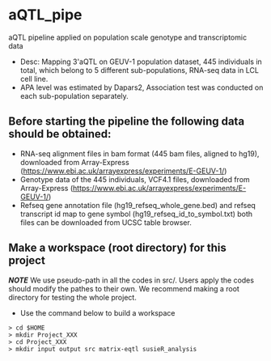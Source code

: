 # aQTL_pipe
aQTL pipeline applied on population scale genotype and transcriptomic data



* Desc: Mapping 3'aQTL on GEUV-1 population dataset, 445 individuals in total, which belong to 5 different sub-populations, RNA-seq data in LCL cell line.
* APA level was estimated by Dapars2, Association test was conducted on each sub-population separately.


## Before starting the pipeline the following data should be obtained:
* RNA-seq alignment files in bam format (445 bam files, aligned to hg19), downloaded from Array-Express (https://www.ebi.ac.uk/arrayexpress/experiments/E-GEUV-1/)
* Genotype data of the 445 individuals, VCF4.1 files, downloaded from Array-Express (https://www.ebi.ac.uk/arrayexpress/experiments/E-GEUV-1/)
* Refseq gene annotation file (hg19_refseq_whole_gene.bed) and refseq transcript id map to gene symbol (hg19_refseq_id_to_symbol.txt) both files can be downloaded from UCSC table browser.

## Make a workspace (root directory) for this project
***NOTE*** We use pseudo-path in all the codes in src/. Users apply the codes should modify the pathes to their own. We recommend making a root directory for
testing the whole project.
* Use the command below to build a workspace
```
> cd $HOME
> mkdir Project_XXX
> cd Project_XXX
> mkdir input output src matrix-eqtl susieR_analysis
```
